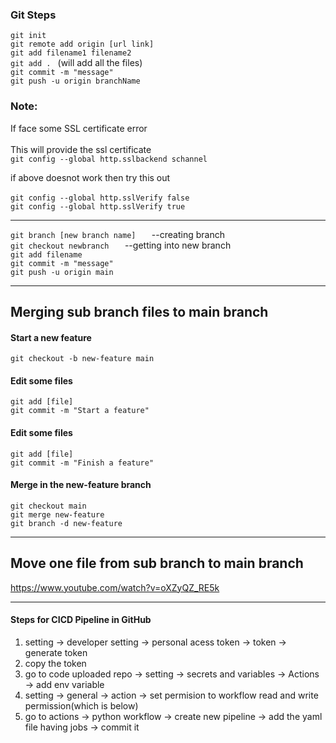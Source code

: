 ### Git Steps 

`git init` <br>
`git remote add origin [url link]` <br>
`git add filename1 filename2 `<br>
`git add . ` (will add all the files) <br>
`git commit -m "message" ` <br>
`git push -u origin branchName` <br>


### Note: <br>
If face some SSL certificate error <br>
<br>
This will provide the ssl certificate       <br>
`git config --global http.sslbackend schannel `  <br>


if above doesnot work then try this out  <br>
<br>
`git config --global http.sslVerify false ` <br>
`git config --global http.sslVerify true `  <br>

---

`git branch [new branch name]   `     --creating branch           <br>
`git checkout newbranch   `           --getting into new branch   <br>
`git add filename`            <br>
`git commit -m "message"  `       <br>
`git push -u origin main `        <br>

---
## Merging sub branch files to main branch
#### Start a new feature   <br>
`git checkout -b new-feature main   ` <br>
#### Edit some files <br>
`git add [file]`<br>
`git commit -m "Start a feature"`<br>
#### Edit some files<br>
`git add [file]`<br>
`git commit -m "Finish a feature" `<br>
#### Merge in the new-feature branch<br>
`git checkout main `<br>
`git merge new-feature `<br>
`git branch -d new-feature `<br>

---
## Move one file from sub branch to main branch
<url> https://www.youtube.com/watch?v=oXZyQZ_RE5k

---

#### Steps for CICD Pipeline in GitHub
1. setting -> developer setting -> personal acess token -> token -> generate token
2. copy the token
3. go to code uploaded repo -> setting -> secrets and variables -> Actions -> add env variable 
4. setting -> general -> action -> set permision to workflow read and write permission(which is below)
5. go to actions -> python workflow -> create new pipeline -> add the yaml file having jobs -> commit it



